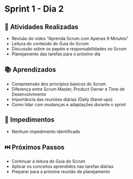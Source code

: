 # Sprint 1 - Dia 2

## 📝 Atividades Realizadas
- Revisão do vídeo "Aprenda Scrum com Apenas 9 Minutos"
- Leitura do conteúdo do Guia do Scrum
- Discussão sobre os papéis e responsabilidades no Scrum
- Planejamento das tarefas para o próximo dia

## 📚 Aprendizados
- Compreensão dos princípios básicos do Scrum
- Diferença entre Scrum Master, Product Owner e Time de Desenvolvimento
- Importância das reuniões diárias (Daily Stand-ups)
- Como lidar com mudanças e adaptações durante o sprint

## 🚧 Impedimentos
- Nenhum impedimento identificado

## ⏭️ Próximos Passos
- Continuar a leitura do Guia do Scrum
- Aplicar os conceitos aprendidos nas tarefas diárias
- Preparar para a próxima reunião de planejamento
